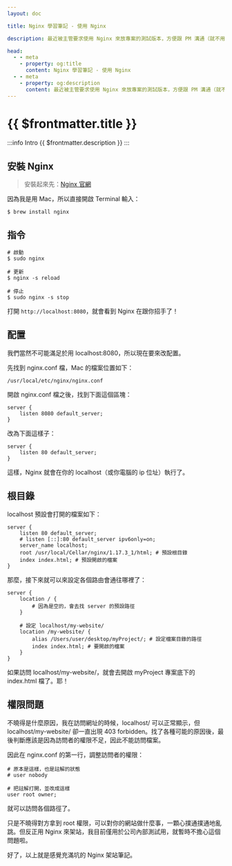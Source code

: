 ```yaml
---
layout: doc

title: Nginx 學習筆記 - 使用 Nginx

description: 最近被主管要求使用 Nginx 來放專案的測試版本，方便跟 PM 溝通（就不用一直叫 PM 過來看我表演 ng serve，直接 build 好丟網址給他就可以測試了）。原本以為 Nginx 安裝一下改個 config 很方便，結果還是在意想不到的地方卡了一下，因此整理成筆記分享，以免有人遇到相同的問題。

head:
  - - meta
    - property: og:title
      content: Nginx 學習筆記 - 使用 Nginx
  - - meta
    - property: og:description
      content: 最近被主管要求使用 Nginx 來放專案的測試版本，方便跟 PM 溝通（就不用一直叫 PM 過來看我表演 ng serve，直接 build 好丟網址給他就可以測試了）。原本以為 Nginx 安裝一下改個 config 很方便，結果還是在意想不到的地方卡了一下，因此整理成筆記分享，以免有人遇到相同的問題。
---
```


# {{ $frontmatter.title }}

:::info Intro
{{ $frontmatter.description }}
:::

## 安裝 Nginx

> 安裝起來先：[Nginx 官網](https://nginx.org/en/docs/install.html)

因為我是用 Mac，所以直接開啟 Terminal 輸入：

```bash:line-numbers
$ brew install nginx
```

## 指令

```bash:line-numbers
# 啟動
$ sudo nginx

# 更新
$ nginx -s reload

# 停止
$ sudo nginx -s stop
```

打開 `http://localhost:8080`，就會看到 Nginx 在跟你招手了！

## 配置

我們當然不可能滿足於用 localhost:8080，所以現在要來改配置。

先找到 nginx.conf 檔，Mac 的檔案位置如下：

```bash:line-numbers
/usr/local/etc/nginx/nginx.conf
```

開啟 nginx.conf 檔之後，找到下面這個區塊：

```js:line-numbers
server {
    listen 8080 default_server;
}
```

改為下面這樣子：

```js:line-numbers
server {
    listen 80 default_server;
}
```

這樣，Nginx 就會在你的 localhost（或你電腦的 ip 位址）執行了。

## 根目錄

localhost 預設會打開的檔案如下：

```js:line-numbers
server {
    listen 80 default_server;
    # listen [::]:80 default_server ipv6only=on;
    server_name localhost;
    root /usr/local/Cellar/nginx/1.17.3_1/html; # 預設根目錄
    index index.html; # 預設開啟的檔案
}
```

那麼，接下來就可以來設定各個路由會通往哪裡了：

```js:line-numbers
server {
    location / {
        # 因為是空的，會去找 server 的預設路徑
    }

    # 設定 localhost/my-website/
    location /my-website/ {
        alias /Users/user/desktop/myProject/; # 設定檔案目錄的路徑
        index index.html; # 要開啟的檔案
    }
}
```

如果訪問 localhost/my-website/，就會去開啟 myProject 專案底下的 index.html 檔了。耶！

## 權限問題

不曉得是什麼原因，我在訪問網址的時候，localhost/ 可以正常顯示，但 localhost/my-website/ 卻一直出現 403 forbidden。找了各種可能的原因後，最後判斷應該是因為訪問者的權限不足，因此不能訪問檔案。

因此在 nginx.conf 的第一行，調整訪問者的權限：

```js:line-numbers
# 原本是這樣，也是註解的狀態
# user nobody

# 把註解打開，並改成這樣
user root owner;
```

就可以訪問各個路徑了。

只是不曉得對方拿到 root 權限，可以對你的網站做什麼事，一顆心撲通撲通地亂跳。但反正用 Nginx 來架站，我目前僅用於公司內部測試用，就暫時不擔心這個問題啦。

好了，以上就是感覺充滿坑的 Nginx 架站筆記。
